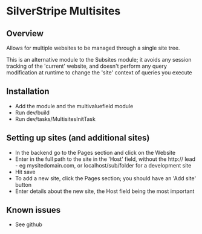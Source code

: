 # SilverStripe Multisites

## Overview

Allows for multiple websites to be managed through a single site tree. 

This is an alternative module to the Subsites module; it avoids any session
tracking of the 'current' website, and doesn't perform any query modification 
at runtime to change the 'site' context of queries you execute

## Installation

* Add the module and the multivaluefield module
* Run dev/build
* Run dev/tasks/MultisitesInitTask

## Setting up sites (and additional sites)

* In the backend go to the Pages section and click on the Website 
* Enter in the full path to the site in the 'Host' field, without the http:// 
  lead - eg mysitedomain.com, or localhost/sub/folder for a development site
* Hit save
* To add a new site, click the Pages section; you should have an 'Add site' 
  button
* Enter details about the new site, the Host field being the most important

## Known issues

* See github
